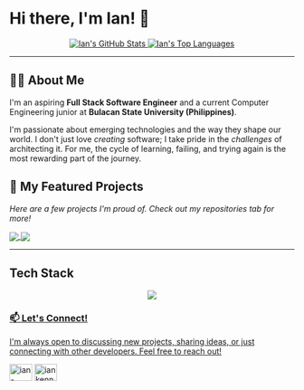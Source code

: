 # Hi there, I'm Ian! 👋

<p align="center">
  <a href="https://github.com/Ianszzkieyyy">
    <img src="https://github-readme-stats.vercel.app/api?username=Ianszzkieyyy&show_icons=true&theme=radical&hide_border=true&include_all_commits=true" alt="Ian's GitHub Stats" />
  </a>
  <a href="https://github.com/Ianszzkieyyy">
    <img src="https://github-readme-stats.vercel.app/api/top-langs/?username=Ianszzkieyyy&layout=compact&theme=radical&hide_border=true" alt="Ian's Top Languages" />
  </a>
</p>

---

## 👨‍💻 About Me

I'm an aspiring **Full Stack Software Engineer** and a current Computer Engineering junior at **Bulacan State University (Philippines)**.

I'm passionate about emerging technologies and the way they shape our world. I don't just love *creating* software; I take pride in the *challenges* of architecting it. For me, the cycle of learning, failing, and trying again is the most rewarding part of the journey.

## 🚀 My Featured Projects
*Here are a few projects I'm proud of. Check out my repositories tab for more!*

<p align="left">
  <a href="https://github.com/Ianszzkieyyy/prepple-ai">
    <img align="center" src="https://github-readme-stats.vercel.app/api/pin/?username=Ianszzkieyyy&repo=prepple-ai&theme=radical&hide_border=true&title_color=A6E3A1&text_color=CDD6F4" />
  </a>
  <a href="https://github.com/Ianszzkieyyy/momento-app">
    <img align="center" src="https://github-readme-stats.vercel.app/api/pin/?username=Ianszzkieyyy&repo=momento-app&theme=radical&hide_border=true&title_color=A6E3A1&text_color=CDD6F4" />
  </a>
</p>

---

## Tech Stack
<p align="center">
  <a href="https://skillicons.dev">
    <img src="https://skillicons.dev/icons?i=ts,nextjs,react,supabase,tailwind,mongodb,postgres,express,html,css,js,python,java,c,cpp,php&perline=8"
  </a>
</p>

### 📫 Let's Connect!
I'm always open to discussing new projects, sharing ideas, or just connecting with other developers. Feel free to reach out!

<p align="left">
<a href="https://www.linkedin.com/in/ian-agustin-b82354381/" target="blank"><img align="center" src="https://raw.githubusercontent.com/rahuldkjain/github-profile-readme-generator/master/src/images/icons/Social/linked-in-alt.svg" alt="ian-agustin" height="30" width="40" /></a>
<a href="mailto:iankennethagustin@gmail.com" target="blank"><img align="center" src="https://www.vectorlogo.zone/logos/gmail/gmail-icon.svg" alt="iankennethagustin@gmail.com" height="30" width="40" /></a>
</p>











